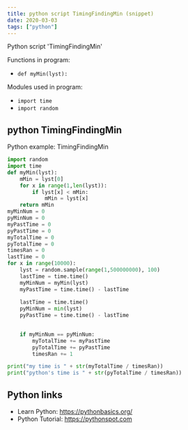 ```yaml
---
title: python script TimingFindingMin (snippet)
date: 2020-03-03
tags: ["python"]
---
```

Python script 'TimingFindingMin'

Functions in program: 
* `def myMin(lyst):`

Modules used in program: 
* `import time`
* `import random`

## python TimingFindingMin

Python example: TimingFindingMin

```python
import random
import time
def myMin(lyst):
    mMin = lyst[0]
    for x in range(1,len(lyst)):
        if lyst[x] < mMin:
            mMin = lyst[x]
    return mMin
myMinNum = 0
pyMinNum = 0
myPastTime = 0
pyPastTime = 0
myTotalTime = 0
pyTotalTime = 0
timesRan = 0
lastTime = 0
for x in range(10000):
    lyst = random.sample(range(1,500000000), 100)
    lastTime = time.time()
    myMinNum = myMin(lyst)
    myPastTime = time.time() - lastTime
    
    lastTime = time.time()
    pyMinNum = min(lyst)
    pyPastTime = time.time() - lastTime

    
    if myMinNum == pyMinNum:
        myTotalTime += myPastTime
        pyTotalTime += pyPastTime
        timesRan += 1

print("my time is " + str(myTotalTime / timesRan))
print("python's time is " + str(pyTotalTime / timesRan))


```

## Python links

- Learn Python: https://pythonbasics.org/
- Python Tutorial: https://pythonspot.com
